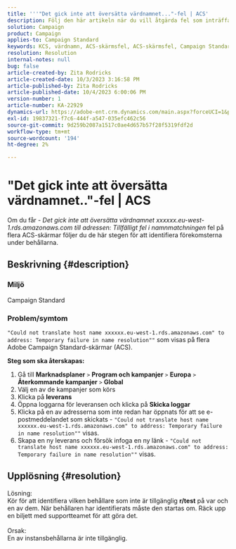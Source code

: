 ```yaml
---
title: '''"Det gick inte att översätta värdnamnet..."-fel | ACS'
description: Följ den här artikeln när du vill åtgärda fel som inträffar på flera Adobe Campaign Standard-skärmar
solution: Campaign
product: Campaign
applies-to: Campaign Standard
keywords: KCS, värdnamn, ACS-skärmsfel, ACS-skärmsfel, Campaign Standard
resolution: Resolution
internal-notes: null
bug: false
article-created-by: Zita Rodricks
article-created-date: 10/3/2023 3:16:58 PM
article-published-by: Zita Rodricks
article-published-date: 10/4/2023 6:00:06 PM
version-number: 1
article-number: KA-22929
dynamics-url: https://adobe-ent.crm.dynamics.com/main.aspx?forceUCI=1&pagetype=entityrecord&etn=knowledgearticle&id=f94f75df-ff61-ee11-be6e-6045bd006268
exl-id: 19837321-f7c6-444f-a547-035efc462c56
source-git-commit: 9d259b2087a1517c0ae4d657b57f28f5319fdf2d
workflow-type: tm+mt
source-wordcount: '194'
ht-degree: 2%

---
```


# &quot;Det gick inte att översätta värdnamnet..&quot;-fel | ACS


Om du får - *Det gick inte att översätta värdnamnet xxxxxx.eu-west-1.rds.amazonaws.com till adressen: Tillfälligt fel i namnmatchningen* fel på flera ACS-skärmar följer du de här stegen för att identifiera förekomsterna under behållarna.

## Beskrivning {#description}


### <b>Miljö</b>

Campaign Standard



### <b>Problem/symtom</b>

`"Could not translate host name xxxxxx.eu-west-1.rds.amazonaws.com" to address: Temporary failure in name resolution""` som visas på flera Adobe Campaign Standard-skärmar (ACS).

<b>Steg som ska återskapas:</b>

1. Gå till <b>Marknadsplaner</b> `>`  <b>Program och kampanjer</b> `>`  <b>Europa</b> `>`  <b>Återkommande kampanjer</b> `>`  <b>Global</b>
2. Välj en av de kampanjer som körs
3. Klicka på <b>leverans</b>
4. Öppna loggarna för leveransen och klicka på <b>Skicka loggar</b>
5. Klicka på en av adresserna som inte redan har öppnats för att se e-postmeddelandet som skickats - `"Could not translate host name xxxxxx.eu-west-1.rds.amazonaws.com" to address: Temporary failure in name resolution""` visas.
6. Skapa en ny leverans och försök infoga en ny länk - `"Could not translate host name xxxxxx.eu-west-1.rds.amazonaws.com" to address: Temporary failure in name resolution""` visas.



## Upplösning {#resolution}

Lösning:<br>
Kör för att identifiera vilken behållare som inte är tillgänglig <b>r/test</b> på var och en av dem.
När behållaren har identifierats måste den startas om. Räck upp en biljett med supportteamet för att göra det.
<br><br>Orsak:<br>
En av instansbehållarna är inte tillgänglig.
